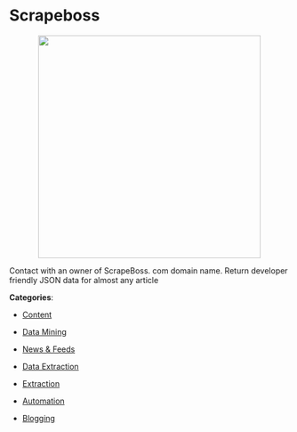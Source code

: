 # Scrapeboss
<p align="center">
    <img width="400" src="https://raw.githubusercontent.com/apis-list/apis-list/apis/scrapeboss/logo_256x256.png" />
</p>

Contact with an owner of ScrapeBoss. com domain name. Return developer friendly JSON data for almost any article



**Categories**:

- [Content](https://github.com/apis-list/apis-list#content)

- [Data Mining](https://github.com/apis-list/apis-list#data-mining)

- [News & Feeds](https://github.com/apis-list/apis-list#news-and-feeds)

- [Data Extraction](https://github.com/apis-list/apis-list#data-extraction)

- [Extraction](https://github.com/apis-list/apis-list#extraction)

- [Automation](https://github.com/apis-list/apis-list#automation)

- [Blogging](https://github.com/apis-list/apis-list#blogging)



